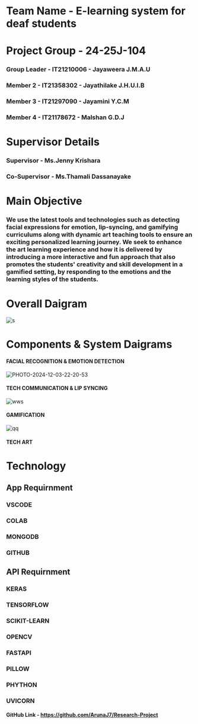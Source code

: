 
# Team Name - E-learning system for deaf students
# Project Group - 24-25J-104
### Group Leader - IT21210006 - Jayaweera J.M.A.U
### Member 2 - IT21358302 - Jayathilake J.H.U.I.B
### Member 3 - IT21297090 - Jayamini Y.C.M
### Member 4 - IT21178672 - Malshan G.D.J

# Supervisor Details
### Supervisor - Ms.Jenny Krishara
### Co-Supervisor - Ms.Thamali Dassanayake

# Main Objective 
### We use the latest tools and technologies such as detecting facial expressions for emotion, lip-syncing, and gamifying curriculums along with dynamic art teaching tools to ensure an exciting personalized learning journey. We seek to enhance the art learning experience and how it is delivered by introducing a more interactive and fun approach that also promotes the students' creativity and skill development in a gamified setting, by responding to the emotions and the learning styles of the students.

# Overall Daigram
![s](https://github.com/user-attachments/assets/0ab78ff3-642c-4b30-bacd-7f27eb340487)

# Components & System Daigrams

#### FACIAL RECOGNITION & EMOTION DETECTION
![PHOTO-2024-12-03-22-20-53](https://github.com/user-attachments/assets/2ff54ef0-2e8f-430d-8b9e-112d50a7b63a)

#### TECH COMMUNICATION & LIP SYNCING 
![wws](https://github.com/user-attachments/assets/aecd06c5-9c7c-4039-879e-43bd2d5d8c70)

#### GAMIFICATION
![qq](https://github.com/user-attachments/assets/49363af5-f3d7-48ff-b065-6136638b643e)

#### TECH ART



# Technology

## App Requirnment
### VSCODE
### COLAB
### MONGODB
### GITHUB

## API Requirnment
### KERAS
### TENSORFLOW
### SCIKIT-LEARN
### OPENCV
### FASTAPI
### PILLOW
### PHYTHON
### UVICORN


#### GitHub Link - https://github.com/ArunaJ7/Research-Project





